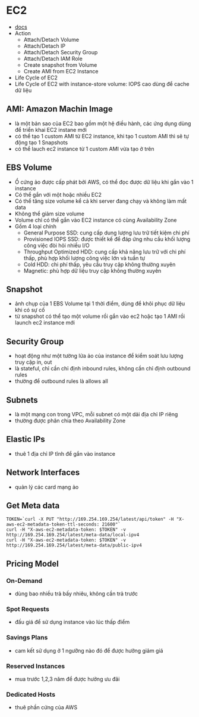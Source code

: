 # EC2

- [docs](https://docs.aws.amazon.com/ec2/?icmpid=docs_homepage_featuredsvcs)
- Action
  - Attach/Detach Volume
  - Attach/Detach IP
  - Attach/Detach Security Group
  - Attach/Detach IAM Role
  - Create snapshot from Volume
  - Create AMI from EC2 Instance
- Life Cycle of EC2
- Life Cycle of EC2 with instance-store volume: IOPS cao dùng để cache dữ liệu

## AMI: Amazon Machin Image

- là một bản sao của EC2 bao gồm một hệ điều hành, các ứng dụng dùng để triển khai EC2 instane mới
- có thể tạo 1 custom AMI từ EC2 instance, khi tạo 1 custom AMI thì sẽ tự động tạo 1 Snapshots
- có thể lauch ec2 instance từ 1 custom AMI vừa tạo ở trên

## EBS Volume

- Ổ cứng ảo được cấp phát bởi AWS, có thể đọc được dữ liệu khi gắn vào 1 instance
- Có thể gắn với một hoặc nhiều EC2
- Có thể tăng size volume kể cả khi server đang chạy và không làm mất data
- Không thể giảm size volume
- Volume chỉ có thể gắn vào EC2 instance có cùng Availability Zone
- Gồm 4 loại chính
  - General Purpose SSD: cung cấp dung lượng lưu trữ tiết kiệm chi phí
  - Provisioned IOPS SSD: được thiết kế để đáp ứng nhu cầu khối lượng công việc đòi hỏi nhiều I/O
  - Throughput Optimized HDD: cung cấp khả năng lưu trữ với chi phí thấp, phù hợp khối lượng công việc lớn và tuần tự
  - Cold HDD: chi phí thấp, yêu cầu truy cập không thường xuyên
  - Magnetic: phù hợp dữ liệu truy cập không thường xuyên

## Snapshot

- ảnh chụp của 1 EBS Volume tại 1 thời điểm, dùng để khôi phục dữ liệu khi có sự cố
- từ snapshot có thể tạo một volume rồi gắn vào ec2 hoặc tạo 1 AMI rồi launch ec2 instance mới

## Security Group

- hoạt động như một tường lửa ảo của instance để kiểm soát lưu lượng truy cập in, out
- là stateful, chỉ cần chỉ định inbound rules, không cần chỉ định outbound rules
- thường để outbound rules là allows all

## Subnets

- là một mạng con trong VPC, mỗi subnet có một dải địa chỉ IP riêng
- thường được phân chia theo Availability Zone

## Elastic IPs

- thuê 1 địa chỉ IP tĩnh để gắn vào instance

## Network Interfaces

- quản lý các card mạng ảo

## Get Meta data

```shell
TOKEN=`curl -X PUT "http://169.254.169.254/latest/api/token" -H "X-aws-ec2-metadata-token-ttl-seconds: 21600"`
curl -H "X-aws-ec2-metadata-token: $TOKEN" -v http://169.254.169.254/latest/meta-data/local-ipv4
curl -H "X-aws-ec2-metadata-token: $TOKEN" -v http://169.254.169.254/latest/meta-data/public-ipv4
```

## Pricing Model

### On-Demand

- dùng bao nhiều trả bấy nhiêu, không cần trả trước

### Spot Requests

- đấu giá để sử dụng instance vào lúc thấp điểm

### Savings Plans

- cam kết sử dụng ở 1 ngưỡng nào đó để được hưởng giảm giá

### Reserved Instances

- mua trước 1,2,3 năm để được hưởng ưu đãi

### Dedicated Hosts

- thuê phần cứng của AWS
